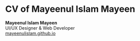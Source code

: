 # CV of Mayeenul Islam Mayeen

**Mayeenul Islam Mayeen**<br>
UI/UX Designer &amp; Web Developer<br>
[mayeenulislam.github.io](https://mayeenulislam.github.io/)

